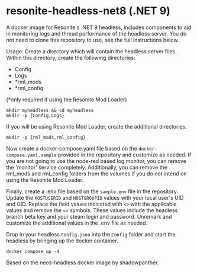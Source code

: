 # resonite-headless-net8 (.NET 9)
A docker image for Resonite's .NET 9 headless, includes components to aid in monitoring logs and thread performance of the headless server. You do not need to clone this repository to use, see the full instructions below.

Usage: Create a directory which will contain the headless server files. Within this directory, create the following directories:

* Config
* Logs
* *rml_mods
* *rml_config

(*only required if using the Resonite Mod Loader)

```
mkdir myheadless && cd myheadless
mkdir -p {Config,Logs}
```

If you will be using Resonite Mod Loader, create the additional directories.
```
mkdir -p {rml_mods,rml_config}
```

Now create a docker-compose.yaml file based on the ```docker-compose.yaml.sample``` provided in the repository and customize as needed. If you are not going to use the node-red based log monitor, you can remove the 'monitor' service completely. Additionally, you can remove the rml_mods and rml_config folders from the volumes if you do not intend on using the Resonite Mod Loader.

Finally, create a .env file based on the ```sample.env``` file in the repository. Update the ```HOSTUSERID``` and ```HOSTGROUPID``` values with your local user's UID and GID. Replace the field values indicated with ```<>``` with the applicable values and remove the ```<>``` symbols. These values include the headless branch beta key and your steam login and password. Unremark and customize the additional values in the .env file as needed.

Drop in your headless ```Config.json``` into the ```Config``` folder and start the headless by bringing up the docker container.

```docker compose up -d```

Based on the neos-headless docker image by shadowpanther.
